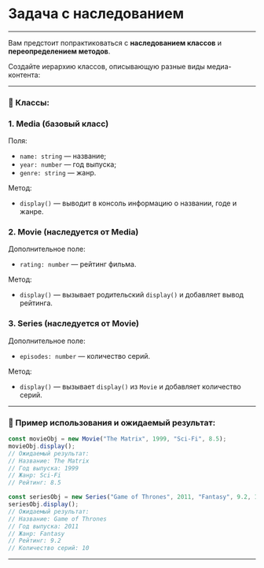 # Задача с наследованием

---

Вам предстоит попрактиковаться с **наследованием классов** и **переопределением методов**.

Создайте иерархию классов, описывающую разные виды медиа-контента:

---

### **🧱 Классы:**

### **1. Media (базовый класс)**

Поля:

- `name: string` — название;
- `year: number` — год выпуска;
- `genre: string` — жанр.

Метод:

- `display()` — выводит в консоль информацию о названии, годе и жанре.

### **2. Movie (наследуется от Media)**

Дополнительное поле:

- `rating: number` — рейтинг фильма.

Метод:

- `display()` — вызывает родительский `display()` и добавляет вывод рейтинга.

### **3. Series (наследуется от Movie)**

Дополнительное поле:

- `episodes: number` — количество серий.

Метод:

- `display()` — вызывает `display()` из `Movie` и добавляет количество серий.

---

### **🧪 Пример использования и ожидаемый результат:**

```ts
const movieObj = new Movie("The Matrix", 1999, "Sci-Fi", 8.5);
movieObj.display();
// Ожидаемый результат:
// Название: The Matrix
// Год выпуска: 1999
// Жанр: Sci-Fi
// Рейтинг: 8.5

const seriesObj = new Series("Game of Thrones", 2011, "Fantasy", 9.2, 10);
seriesObj.display();
// Ожидаемый результат:
// Название: Game of Thrones
// Год выпуска: 2011
// Жанр: Fantasy
// Рейтинг: 9.2
// Количество серий: 10
```

---